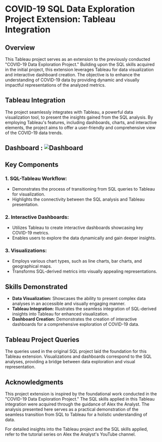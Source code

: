 # COVID-19 SQL Data Exploration Project Extension: Tableau Integration

## Overview
This Tableau project serves as an extension to the previously conducted "COVID-19 Data Exploration Project." Building upon the SQL skills acquired in the initial project, this extension leverages Tableau for data visualization and interactive dashboard creation. The objective is to enhance the understanding of COVID-19 data by providing dynamic and visually impactful representations of the analyzed metrics.

## Tableau Integration
The project seamlessly integrates with Tableau, a powerful data visualization tool, to present the insights gained from the SQL analysis. By employing Tableau's features, including dashboards, charts, and interactive elements, the project aims to offer a user-friendly and comprehensive view of the COVID-19 data trends.

## Dashboard : ![Dashboard](https://github.com/AshishLakkapatri/Exploring-Covid---19-Datsets-with-SQL-Queries-and-Tableau-dashboards/assets/69083448/3b27e19c-48ed-439c-b2db-26966024ec32)


## Key Components
### 1. SQL-Tableau Workflow:
   - Demonstrates the process of transitioning from SQL queries to Tableau for visualization.
   - Highlights the connectivity between the SQL analysis and Tableau presentation.

### 2. Interactive Dashboards:
   - Utilizes Tableau to create interactive dashboards showcasing key COVID-19 metrics.
   - Enables users to explore the data dynamically and gain deeper insights.

### 3. Visualizations:
   - Employs various chart types, such as line charts, bar charts, and geographical maps.
   - Transforms SQL-derived metrics into visually appealing representations.

## Skills Demonstrated
   - **Data Visualization:** Showcases the ability to present complex data analyses in an accessible and visually engaging manner.
   - **Tableau Integration:** Illustrates the seamless integration of SQL-derived insights into Tableau for enhanced visualization.
   - **Dashboard Creation:** Demonstrates the creation of interactive dashboards for a comprehensive exploration of COVID-19 data.

## Tableau Project Queries
The queries used in the original SQL project laid the foundation for this Tableau extension. Visualizations and dashboards correspond to the SQL analyses, providing a bridge between data exploration and visual representation.

## Acknowledgments
This project extension is inspired by the foundational work conducted in the "COVID-19 Data Exploration Project." The SQL skills applied in this Tableau integration were acquired through the guidance of Alex the Analyst. The analysis presented here serves as a practical demonstration of the seamless transition from SQL to Tableau for a holistic understanding of data.

For detailed insights into the Tableau project and the SQL skills applied, refer to the tutorial series on Alex the Analyst's YouTube channel.
